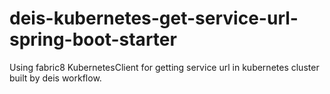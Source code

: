 # deis-kubernetes-get-service-url-spring-boot-starter
Using fabric8 KubernetesClient for getting service url in kubernetes cluster built by deis workflow.

